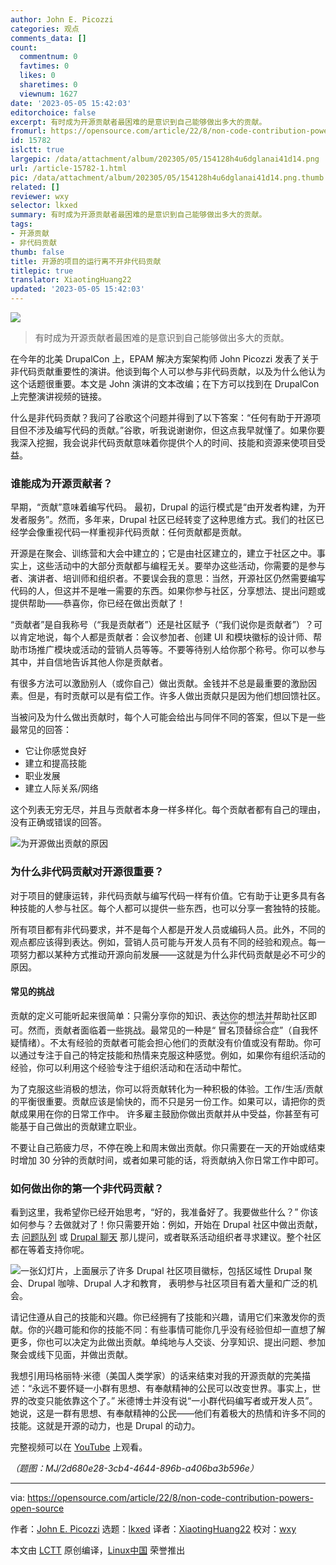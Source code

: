 ```yaml
---
author: John E. Picozzi
categories: 观点
comments_data: []
count:
  commentnum: 0
  favtimes: 0
  likes: 0
  sharetimes: 0
  viewnum: 1627
date: '2023-05-05 15:42:03'
editorchoice: false
excerpt: 有时成为开源贡献者最困难的是意识到自己能够做出多大的贡献。
fromurl: https://opensource.com/article/22/8/non-code-contribution-powers-open-source
id: 15782
islctt: true
largepic: /data/attachment/album/202305/05/154128h4u6dglanai41d14.png
url: /article-15782-1.html
pic: /data/attachment/album/202305/05/154128h4u6dglanai41d14.png.thumb.jpg
related: []
reviewer: wxy
selector: lkxed
summary: 有时成为开源贡献者最困难的是意识到自己能够做出多大的贡献。
tags:
- 开源贡献
- 非代码贡献
thumb: false
title: 开源的项目的运行离不开非代码贡献
titlepic: true
translator: XiaotingHuang22
updated: '2023-05-05 15:42:03'
---
```


![](/data/attachment/album/202305/05/154128h4u6dglanai41d14.png)



> 
> 有时成为开源贡献者最困难的是意识到自己能够做出多大的贡献。
> 
> 
> 


在今年的北美 DrupalCon 上，EPAM 解决方案架构师 John Picozzi 发表了关于非代码贡献重要性的演讲。他谈到每个人可以参与非代码贡献，以及为什么他认为这个话题很重要。本文是 John 演讲的文本改编；在下方可以找到在 DrupalCon 上完整演讲视频的链接。


什么是非代码贡献？我问了谷歌这个问题并得到了以下答案：“任何有助于开源项目但不涉及编写代码的贡献。”谷歌，听我说谢谢你，但这点我早就懂了。如果你要我深入挖掘，我会说非代码贡献意味着你提供个人的时间、技能和资源来使项目受益。


### 谁能成为开源贡献者？


早期，“贡献”意味着编写代码。 最初，Drupal 的运行模式是“由开发者构建，为开发者服务”。然而，多年来，Drupal 社区已经转变了这种思维方式。我们的社区已经学会像重视代码一样重视非代码贡献：任何贡献都是贡献。


开源是在聚会、训练营和大会中建立的；它是由社区建立的，建立于社区之中。事实上，这些活动中的大部分贡献都与编程无关。要举办这些活动，你需要的是参与者、演讲者、培训师和组织者。不要误会我的意思：当然，开源社区仍然需要编写代码的人，但这并不是唯一需要的东西。如果你参与社区，分享想法、提出问题或提供帮助——恭喜你，你已经在做出贡献了！


“贡献者”是自我称号（“我是贡献者”）还是社区赋予（“我们说你是贡献者”）？可以肯定地说，每个人都是贡献者：会议参加者、创建 UI 和模块徽标的设计师、帮助市场推广模块或活动的营销人员等等。不要等待别人给你那个称号。你可以参与其中，并自信地告诉其他人你是贡献者。


有很多方法可以激励别人（或你自己）做出贡献。金钱并不总是最重要的激励因素。但是，有时贡献可以是有偿工作。许多人做出贡献只是因为他们想回馈社区。


当被问及为什么做出贡献时，每个人可能会给出与同伴不同的答案，但以下是一些最常见的回答：


* 它让你感觉良好
* 建立和提高技能
* 职业发展
* 建立人际关系/网络


这个列表无穷无尽，并且与贡献者本身一样多样化。每个贡献者都有自己的理由，没有正确或错误的回答。


![为开源做出贡献的原因](/data/attachment/album/202305/05/154204cvwwcce39vplcevn.jpg)


### 为什么非代码贡献对开源很重要？


对于项目的健康运转，非代码贡献与编写代码一样有价值。它有助于让更多具有各种技能的人参与社区。每个人都可以提供一些东西，也可以分享一套独特的技能。


所有项目都有非代码要求，并不是每个人都是开发人员或编码人员。此外，不同的观点都应该得到表达。例如，营销人员可能与开发人员有不同的经验和观点。每一项努力都以某种方式推动开源向前发展——这就是为什么非代码贡献是必不可少的原因。


#### 常见的挑战


贡献的定义可能听起来很简单：只需分享你的知识、表达你的想法并帮助社区即可。然而，贡献者面临着一些挑战。最常见的一种是“<ruby> 冒名顶替综合症 <rt>  imposter syndrome </rt></ruby>”（自我怀疑情绪）。不太有经验的贡献者可能会担心他们的贡献没有价值或没有帮助。你可以通过专注于自己的特定技能和热情来克服这种感觉。例如，如果你有组织活动的经验，你可以利用这个经验专注于组织活动和在活动中帮忙。


为了克服这些消极的想法，你可以将贡献转化为一种积极的体验。工作/生活/贡献的平衡很重要。贡献应该是愉快的，而不只是另一份工作。如果可以，请把你的贡献成果用在你的日常工作中。 许多雇主鼓励你做出贡献并从中受益，你甚至有可能基于自己做出的贡献建立职业。


不要让自己筋疲力尽，不停在晚上和周末做出贡献。你只需要在一天的开始或结束时增加 30 分钟的贡献时间，或者如果可能的话，将贡献纳入你日常工作中即可。


### 如何做出你的第一个非代码贡献？


看到这里，我希望你已经开始思考，“好的，我准备好了。我要做些什么？” 你该如何参与？去做就对了！你只需要开始：例如，开始在 Drupal 社区中做出贡献，去 [问题队列](https://www.drupal.org/project/issues/drupal?categories=All) 或 [Drupal 聊天](https://www.drupal.org/community/contributor-guide/reference-information/talk/tools/slack) 那儿提问，或者联系活动组织者寻求建议。整个社区都在等着支持你呢。


![一张幻灯片，上面展示了许多 Drupal 社区项目徽标，包括区域性 Drupal 聚会、Drupal 咖啡、Drupal 人才和教育， 表明参与社区项目有着大量和广泛的机会。](/data/attachment/album/202305/05/154205czu589507ghpzr0z.png)


请记住遵从自己的技能和兴趣。你已经拥有了技能和兴趣，请用它们来激发你的贡献。你的兴趣可能和你的技能不同：有些事情可能你几乎没有经验但却一直想了解更多，你也可以决定为此做出贡献。单纯地与人交谈、分享知识、提出问题、参加聚会或线下见面，并做出贡献。


我想引用玛格丽特·米德（美国人类学家）的话来结束对我的开源贡献的完美描述：“永远不要怀疑一小群有思想、有奉献精神的公民可以改变世界。事实上，世界的改变只能依靠这个了。” 米德博士并没有说“一小群代码编写者或开发人员”。 她说，这是一群有思想、有奉献精神的公民——他们有着极大的热情和许多不同的技能。这就是开源的动力，也是 Drupal 的动力。


完整视频可以在 [YouTube](https://www.youtube.com/watch?v=NwNqfpISMPM) 上观看。


*（题图：MJ/2d680e28-3cb4-4644-896b-a406ba3b596e）*




---


via: <https://opensource.com/article/22/8/non-code-contribution-powers-open-source>


作者：[John E. Picozzi](https://opensource.com/users/johnpicozzi) 选题：[lkxed](https://github.com/lkxed) 译者：[XiaotingHuang22](https://github.com/XiaotingHuang22) 校对：[wxy](https://github.com/wxy)


本文由 [LCTT](https://github.com/LCTT/TranslateProject) 原创编译，[Linux中国](https://linux.cn/) 荣誉推出